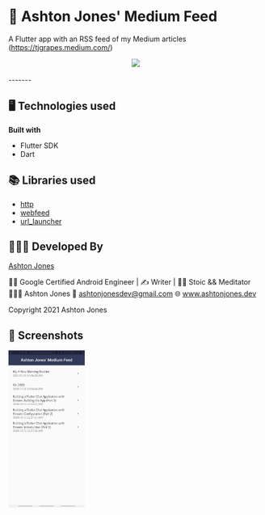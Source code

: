 # 📖 Ashton Jones' Medium Feed

A Flutter app with an RSS feed of my Medium articles (https://tjgrapes.medium.com/)

<p align="center"><img src="./gifs/20210108_095905.gif"></p>
-------

## 🖥 Technologies used

<b>Built with</b>
- Flutter SDK
- Dart

## 📚 Libraries used

* [http](https://pub.dev/packages/http)
* [webfeed](https://pub.dev/packages/webfeed)
* [url_launcher](https://pub.dev/packages/url_launcher)


## 👨🏻‍💻 Developed By
[Ashton Jones](https://www.ashtonjones.dev/) 

👨‍💻 Google Certified Android Engineer |
✍ Writer |
🧘‍♂️ Stoic && Meditator
👨🏻‍💻 Ashton Jones
📩 ashtonjonesdev@gmail.com
🌐 www.ashtonjones.dev

Copyright 2021 Ashton Jones


## 📸 Screenshots
<img src="./screenshots/Screenshot_20210108-095413.jpg" width="30%" height="30%">




